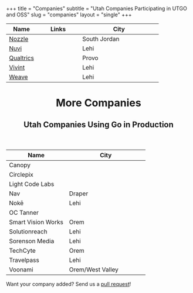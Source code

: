 +++
title = "Companies"
subtitle = "Utah Companies Participating in UTGO and OSS"
slug = "companies"
layout = "single"
+++

<table class="table">
  <thead>
    <tr>
      <th>Name</th>
      <th width="100" class="text-center" align="center">Links</th>
      <th width="200">City</th>
    </tr>
  </thead>
  <tbody>
    <tr>
      <td><a href="https://nozzle.io/" target="_blank" rel="nofollow">Nozzle</a></td>
      <td align="center">
        <a href="https://github.com/nozzle?tab=repositories&amp;language=go"><i class="fab fa-github"></i></a>
        <a href="https://www.linkedin.com/company/nozzle/"><i class="fab fa-linkedin"></i></a>
      </td>
      <td>South Jordan</td>
    </tr>
    <tr>
      <td><a href="https://www.nuvi.com/" target="_blank" rel="nofollow">Nuvi</a></td>
      <td align="center">
        <a href="https://github.com/nuvi?tab=repositories&amp;language=go"><i class="fab fa-github"></i></a>
        <a href="https://www.linkedin.com/company/nuvi/"><i class="fab fa-linkedin"></i></a>
      </td>
      <td>Lehi</td>
    </tr>
    <tr>
      <td><a href="https://www.qualtrics.com/" target="_blank" rel="nofollow">Qualtrics</a></td>
      <td align="center">
        <i class="text-muted"><i class="fab fa-github"></i></i>
        <a href="https://www.linkedin.com/company/qualtrics/"><i class="fab fa-linkedin"></i></a>
      </td>
      <td>Provo</td>
    </tr>
    <tr>
      <td><a href="https://www.vivint.com/" target="_blank" rel="nofollow">Vivint</a></td>
      <td align="center">
        <a href="https://github.com/vivint?tab=repositories&amp;language=go"><i class="fab fa-github"></i></a>
        <a href="https://www.linkedin.com/company/vivint/"><i class="fab fa-linkedin"></i></a>
      </td>
      <td>Lehi</td>
    </tr>
    <tr>
      <td><a href="https://www.getweave.com/" target="_blank" rel="nofollow">Weave</a></td>
      <td align="center">
        <a href="https://github.com/weave-lab?tab=repositories&amp;language=go"><i class="fab fa-github"></i></a>
        <a href="https://www.linkedin.com/company/weave-communications/"><i class="fab fa-linkedin"></i></a>
      </td>
      <td>Lehi</td>
    </tr>
  </tbody>
</table>

<header class="jumbotron">
  <div class="container">
    <h1>More Companies</h1>
    <h2 class="lead">Utah Companies Using Go in Production</h2>
  </div>
</header>

<table class="table">
  <thead>
    <tr>
      <th>Name</th>
      <th width="200">City</th>
    </tr>
  </thead>
  <tbody>
    <tr>
      <td>Canopy</td>
      <td></td>
    </tr>
    <tr>
      <td>Circlepix</td>
      <td></td>
    </tr>
    <tr>
      <td>Light Code Labs</td>
      <td></td>
    </tr>
    <tr>
      <td>Nav</td>
      <td>Draper</td>
    </tr>
    <tr>
      <td>Nokē</td>
      <td>Lehi</td>
    </tr>
    <tr>
      <td>OC Tanner</td>
      <td></td>
    </tr>
    <tr>
      <td>Smart Vision Works</td>
      <td>Orem</td>
    </tr>
    <tr>
      <td>Solutionreach</td>
      <td>Lehi</td>
    </tr>
    <tr>
      <td>Sorenson Media</td>
      <td>Lehi</td>
    </tr>
    <tr>
      <td>TechCyte</td>
      <td>Orem</td>
    </tr>
    <tr>
      <td>Travelpass</td>
      <td>Lehi</td>
    </tr>
    <tr>
      <td>Voonami</td>
      <td>Orem/West Valley</td>
    </tr>
  </tbody>
</table>

<div class="alert alert-light text-center" role="alert">
  <p class="mb-0">Want your company added? Send us a <a href="https://github.com/utgo/utahgolang.site/pulls">pull request</a>!</p>
</div>
